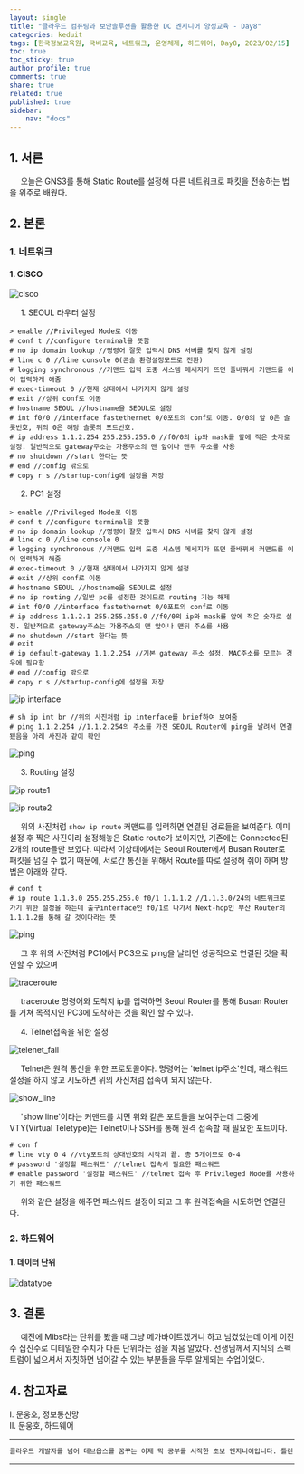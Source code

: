 ```yaml
---
layout: single
title: "클라우드 컴퓨팅과 보안솔루션을 활용한 DC 엔지니어 양성교육 - Day8"
categories: keduit
tags: [한국정보교육원, 국비교육, 네트워크, 운영체제, 하드웨어, Day8, 2023/02/15]
toc: true
toc_sticky: true
author_profile: true
comments: true
share: true
related: true
published: true
sidebar: 
    nav: "docs"
---
```


## 1. 서론  

&nbsp;&nbsp;&nbsp;&nbsp; 오늘은 GNS3를 통해 Static Route를 설정해 다른 네트워크로 패킷을 전송하는 법을 위주로 배웠다.

## 2. 본론  

### 1. 네트워크   

#### 1. CISCO

![cisco](https://user-images.githubusercontent.com/124491456/218904219-591771ae-be48-4b0b-a8b9-b48c1c733daf.png)

&nbsp;&nbsp;&nbsp;&nbsp; 1. SEOUL 라우터 설정

```
> enable //Privileged Mode로 이동
# conf t //configure terminal을 뜻함
# no ip domain lookup //명령어 잘못 입력시 DNS 서버를 찾지 않게 설정
# line c 0 //line console 0(콘솔 환경설정모드로 전환)
# logging synchronous //커맨드 입력 도중 시스템 메세지가 뜨면 줄바꿔서 커맨드를 이어 입력하게 해줌
# exec-timeout 0 //현재 상태에서 나가지지 않게 설정
# exit //상위 conf로 이동
# hostname SEOUL //hostname을 SEOUL로 설정
# int f0/0 //interface fastethernet 0/0포트의 conf로 이동. 0/0의 앞 0은 슬롯번호, 뒤의 0은 해당 슬롯의 포트번호.
# ip address 1.1.2.254 255.255.255.0 //f0/0의 ip와 mask를 앞에 적은 숫자로 설정. 일반적으로 gateway주소는 가용주소의 맨 앞이나 맨뒤 주소를 사용
# no shutdown //start 한다는 뜻
# end //config 밖으로
# copy r s //startup-config에 설정을 저장
```

&nbsp;&nbsp;&nbsp;&nbsp; 2. PC1 설정

```
> enable //Privileged Mode로 이동
# conf t //configure terminal을 뜻함
# no ip domain lookup //명령어 잘못 입력시 DNS 서버를 찾지 않게 설정
# line c 0 //line console 0
# logging synchronous //커맨드 입력 도중 시스템 메세지가 뜨면 줄바꿔서 커맨드를 이어 입력하게 해줌
# exec-timeout 0 //현재 상태에서 나가지지 않게 설정
# exit //상위 conf로 이동
# hostname SEOUL //hostname을 SEOUL로 설정
# no ip routing //일반 pc를 설정한 것이므로 routing 기능 해제
# int f0/0 //interface fastethernet 0/0포트의 conf로 이동
# ip address 1.1.2.1 255.255.255.0 //f0/0의 ip와 mask를 앞에 적은 숫자로 설정. 일반적으로 gateway주소는 가용주소의 맨 앞이나 맨뒤 주소를 사용
# no shutdown //start 한다는 뜻
# exit
# ip default-gateway 1.1.2.254 //기본 gateway 주소 설정. MAC주소를 모르는 경우에 필요함
# end //config 밖으로
# copy r s //startup-config에 설정을 저장
```

![ip interface](https://user-images.githubusercontent.com/124491456/218907594-dd9e33d2-bba3-4a34-a084-dcaad5be29db.png)

```
# sh ip int br //위의 사진처럼 ip interface를 brief하여 보여줌
# ping 1.1.2.254 //1.1.2.254의 주소를 가진 SEOUL Router에 ping을 날려서 연결됐음을 아래 사진과 같이 확인
```

![ping](https://user-images.githubusercontent.com/124491456/218907854-ec7aa1c8-dfcf-4308-917e-d34335550adb.png)

&nbsp;&nbsp;&nbsp;&nbsp; 3. Routing 설정 

![ip route1](https://user-images.githubusercontent.com/124491456/218908263-81adf428-8f52-4661-8ad5-92ec2dbe061f.png)

![ip route2](https://user-images.githubusercontent.com/124491456/218908299-2963e969-9028-4f11-b46f-7c8da9072195.png)

&nbsp;&nbsp;&nbsp;&nbsp; 위의 사진처럼 ```show ip route``` 커맨드를 입력하면 연결된 경로들을 보여준다. 이미 설정 후 찍은 사진이라 설정해놓은 Static route가 보이지만, 기존에는 Connected된 2개의 route들만 보였다. 따라서 이상태에서는 Seoul Router에서 Busan Router로 패킷을 넘길 수 없기 때문에, 서로간 통신을 위해서 Route를 따로 설정해 줘야 하며 방법은 아래와 같다.

```
# conf t
# ip route 1.1.3.0 255.255.255.0 f0/1 1.1.1.2 //1.1.3.0/24의 네트워크로 가기 위한 설정을 하는데 출구interface인 f0/1로 나가서 Next-hop인 부산 Router의 1.1.1.2를 통해 갈 것이다라는 뜻
```

![ping](https://user-images.githubusercontent.com/124491456/218909316-157fa0a6-0ebc-4954-b5bb-eb67f8f6cb3d.png)

&nbsp;&nbsp;&nbsp;&nbsp; 그 후 위의 사진처럼 PC1에서 PC3으로 ping을 날리면 성공적으로 연결된 것을 확인할 수 있으며

![traceroute](https://user-images.githubusercontent.com/124491456/218909533-f65f26aa-114a-4fc2-b8ef-26504b798581.png)

&nbsp;&nbsp;&nbsp;&nbsp; traceroute 명령어와 도착지 ip를 입력하면 Seoul Router를 통해 Busan Router를 거쳐 목적지인 PC3에 도착하는 것을 확인 할 수 있다.

&nbsp;&nbsp;&nbsp;&nbsp; 4. Telnet접속을 위한 설정

![telenet_fail](https://user-images.githubusercontent.com/124491456/218921086-f37e1488-0501-45f2-a06a-96e81235419d.png)

&nbsp;&nbsp;&nbsp;&nbsp; Telnet은 원격 통신을 위한 프로토콜이다. 명령어는 'telnet ip주소'인데, 패스워드 설정을 하지 않고 시도하면 위의 사진처럼 접속이 되지 않는다. 

![show_line](https://user-images.githubusercontent.com/124491456/218922553-3d8edc48-186b-40d8-88fa-705f3817917d.png)

&nbsp;&nbsp;&nbsp;&nbsp; 'show line'이라는 커맨드를 치면 위와 같은 포트들을 보여주는데 그중에 VTY(Virtual Teletype)는 Telnet이나 SSH를 통해 원격 접속할 때 필요한 포트이다.

```
# con f
# line vty 0 4 //vty포트의 상대번호의 시작과 끝. 총 5개이므로 0-4
# password '설정할 패스워드' //telnet 접속시 필요한 패스워드
# enable password '설정할 패스워드' //telnet 접속 후 Privileged Mode를 사용하기 위한 패스워드
```

&nbsp;&nbsp;&nbsp;&nbsp; 위와 같은 설정을 해주면 패스워드 설정이 되고 그 후 원격접속을 시도하면 연결된다.

### 2. 하드웨어   

#### 1. 데이터 단위

![datatype](https://user-images.githubusercontent.com/124491456/218949569-8d6d8a0d-4b86-4e0a-b11e-2eea317f3949.png)

## 3. 결론  

&nbsp;&nbsp;&nbsp;&nbsp; 예전에 Mibs라는 단위를 봤을 때 그냥 메가바이트겠거니 하고 넘겼었는데 이게 이진수 십진수로 디테일한 수치가 다른 단위라는 점을 처음 알았다. 선생님께서 지식의 스펙트럼이 넓으셔서 자칫하면 넘어갈 수 있는 부분들을 두루 알게되는 수업이었다.

## 4. 참고자료  

Ⅰ. 문웅호, 정보통신망   
Ⅱ. 문웅호, 하드웨어

---

```bash
클라우드 개발자를 넘어 데브옵스를 꿈꾸는 이제 막 공부를 시작한 초보 엔지니어입니다. 틀린 점이 있으면 친절하게 댓글 부탁드립니다. :)
```

---
